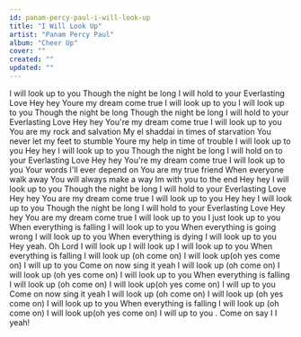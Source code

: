 ```yaml
---
id: panam-percy-paul-i-will-look-up
title: "I Will Look Up"
artist: "Panam Percy Paul"
album: "Cheer Up"
cover: ""
created: ""
updated: ""
---
```


I will look up to you
Though the night be long
I will hold to your Everlasting Love
Hey hey
Youre my dream come true
I will look up to you
I will look up to you
Though the night be long
Though the night be long
I will hold to your Everlasting Love
Hey hey
You're my dream come true
I will look up to you
You are my rock and salvation
My el shaddai in times of starvation
You never let my feet to stumble
Youre my help in time of trouble
I will look up to you
Hey hey
I will look up to you
Though the night be long
I will hold on to your Everlasting Love
Hey hey
You're my dream come true
I will look up to you
Your words I'll ever depend on
You are my true friend
When everyone walk away
You will always make a way
Im with you to the end
Hey hey
I will look up to you
Though the night be long
I will hold to your Everlasting Love
Hey hey
You are my dream come true
I will look up to you
Hey hey
I will look up to you
Though the night be long
I will hold to your Everlasting Love
Hey hey
You are my dream come true
I will look up to you
I just look up to you
When everything is falling
I will look up to you
When everything is going wrong
I will look up to you
When everything is dying
I will look up to you
Hey yeah. Oh Lord
I will look up
I will look up
I will look up to you
When everything is falling
I will look up (oh come on)
I will look up(oh yes come on)
I will up to you
Come on now sing it yeah
I will look up (oh come on)
I will look up (oh yes come on)
I will look up to you
When everything is falling
I will look up (oh come on)
I will look up(oh yes come on)
I will up to you
Come on now sing it yeah
I will look up (oh come on)
I will look up (oh yes come on)
I will look up to you
When everything is falling
I will look up (oh come on)
I will look up(oh yes come on)
I will up to you .
Come on say I
I yeah!